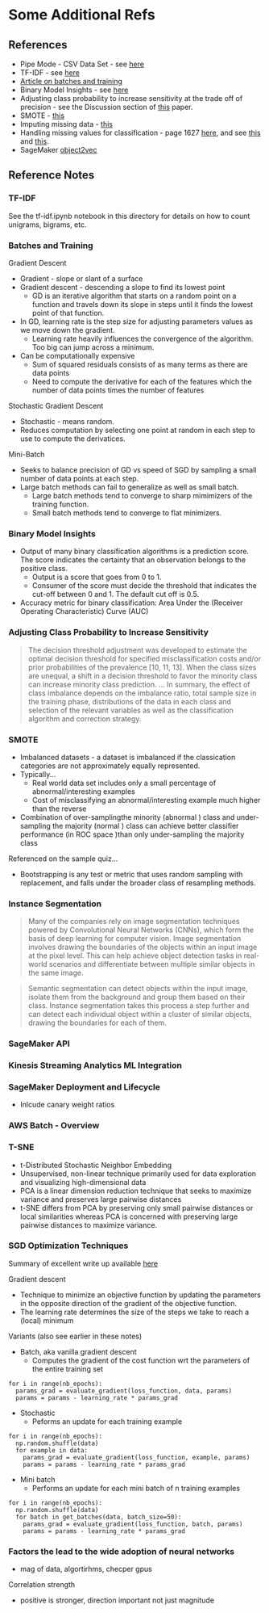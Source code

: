 # Some Additional Refs

## References

* Pipe Mode - CSV Data Set - see [here](https://aws.amazon.com/blogs/machine-learning/now-use-pipe-mode-with-csv-datasets-for-faster-training-on-amazon-sagemaker-built-in-algorithms/)
* TF-IDF - see [here](https://scikit-learn.org/stable/modules/generated/sklearn.feature_extraction.text.TfidfVectorizer.html)
* [Article on batches and training](https://arxiv.org/pdf/1609.04836.pdf)
* Binary Model Insights - see [here](https://docs.aws.amazon.com/machine-learning/latest/dg/binary-model-insights.html)
* Adjusting class probability to increase sensitivity at the trade off of precision - see the Discussion section of [this](https://academic.oup.com/bib/article/14/1/13/304457) paper.
* SMOTE - [this](https://www.jair.org/index.php/jair/article/view/10302)
* Imputing missing data - [this](https://www.hilarispublisher.com/open-access/a-comparison-of-six-methods-for-missing-data-imputation-2155-6180-1000224.pdf)
* Handling missing values for classification - page 1627 [here](https://jmlr.csail.mit.edu/papers/volume8/saar-tsechansky07a/saar-tsechansky07a.pdf), and see [this](https://www.annualreviews.org/doi/10.1146/annurev.publhealth.25.102802.124410) and [this](https://docs.aws.amazon.com/machine-learning/latest/dg/feature-processing.html).
* SageMaker [object2vec](https://aws.amazon.com/blogs/machine-learning/introduction-to-amazon-sagemaker-object2vec/)

## Reference Notes

### TF-IDF

See the tf-idf.ipynb notebook in this directory for details on how to count unigrams, bigrams, etc.

### Batches and Training

Gradient Descent

* Gradient - slope or slant of a surface
* Gradient descent - descending a slope to find its lowest point
    * GD is an iterative algorithm that starts on a random point on a function and travels down its slope in steps until it finds the lowest point of that function.
* In GD, learning rate is the step size for adjusting parameters values as we move down the gradient.
    * Learning rate heavily influences the convergence of the algorithm. Too big can jump across a minimum.
* Can be computationally expensive 
    * Sum of squared residuals consists of as many terms as there are data points
    * Need to compute the derivative for each of the features which the number of data points times the number of features

Stochastic Gradient Descent

* Stochastic - means random. 
* Reduces computation by selecting one point at random in each step to use to compute the derivatices.

Mini-Batch

* Seeks to balance precision of GD vs speed of SGD by sampling a small number of data points at each step.
* Large batch methods can fail to generalize as well as small batch. 
    * Large batch methods tend to converge to sharp mimimizers of the training function.
    * Small batch methods tend to converge to flat minimizers.

### Binary Model Insights

* Output of many binary classification algorithms is a prediction score. The score indicates the certainty that an observation belongs to the positive class.
    * Output is a score that goes from 0 to 1.
    * Consumer of the score must decide the threshold that indicates the cut-off between 0 and 1. The default cut off is 0.5.
* Accuracy metric for binary classification: Area Under the (Receiver Operating Characteristic) Curve (AUC)

### Adjusting Class Probability to Increase Sensitivity

> The decision threshold adjustment was developed to estimate the optimal decision threshold for specified misclassification costs and/or prior probabilities of the prevalence [10, 11, 13]. When the class sizes are unequal, a shift in a decision threshold to favor the minority class can increase minority class prediction.
> ...
> In summary, the effect of class imbalance depends on the imbalance ratio, total sample size in the training phase, distributions of the data in each class and selection of the relevant variables as well as the classification algorithm and correction strategy.



### SMOTE

* Imbalanced datasets - a dataset is imbalanced if the classication categories are not approximately equally represented.
* Typically...
    * Real world data set includes only a small percentage of abnormal/interesting examples
    * Cost of misclassifying an abnormal/interesting example much higher than the reverse
* Combination of over-samplingthe minority (abnormal ) class and under-sampling the majority (normal ) class can achieve better classifier performance (in ROC space )than only under-sampling the majority class

Referenced on the sample quiz...

* Bootstrapping is any test or metric that uses random sampling with replacement, and falls under the broader class of resampling methods.

### Instance Segmentation

> Many of the companies rely on image segmentation techniques powered by Convolutional Neural Networks (CNNs), which form the basis of deep learning for computer vision. Image segmentation involves drawing the boundaries of the objects within an input image at the pixel level. This can help achieve object detection tasks in real-world scenarios and differentiate between multiple similar objects in the same image.

> Semantic segmentation can detect objects within the input image, isolate them from the background and group them based on their class. Instance segmentation takes this process a step further and can detect each individual object within a cluster of similar objects, drawing the boundaries for each of them.

### SageMaker API

### Kinesis Streaming Analytics ML Integration

### SageMaker Deployment and Lifecycle

* Inlcude canary weight ratios

### AWS Batch - Overview

### T-SNE

* t-Distributed Stochastic Neighbor Embedding
* Unsupervised, non-linear technique primarily used for data exploration and visualizing high-dimensional data
* PCA is a linear dimension reduction technique that seeks to maximize variance and preserves large pairwise distances
* t-SNE differs from PCA by preserving only small pairwise distances or local similarities whereas PCA is concerned with preserving large pairwise distances to maximize variance.

### SGD Optimization Techniques

Summary of excellent write up available [here](https://ruder.io/optimizing-gradient-descent/)

Gradient descent

* Technique to minimize an objective function by updating the parameters in the opposite direction of the gradient of the objective function.
* The learning rate determines the size of the steps we take to reach a (local) minimum

Variants (also see earlier in these notes)

* Batch, aka vanilla gradient descent
    * Computes the gradient of the cost function wrt the parameters of the entire training set

```
for i in range(nb_epochs):
  params_grad = evaluate_gradient(loss_function, data, params)
  params = params - learning_rate * params_grad
```

* Stochastic
    * Peforms an update for each training example

```
for i in range(nb_epochs):
  np.random.shuffle(data)
  for example in data:
    params_grad = evaluate_gradient(loss_function, example, params)
    params = params - learning_rate * params_grad
```

* Mini batch
    * Performs an update for each mini batch of n training examples

```
for i in range(nb_epochs):
  np.random.shuffle(data)
  for batch in get_batches(data, batch_size=50):
    params_grad = evaluate_gradient(loss_function, batch, params)
    params = params - learning_rate * params_grad
```

### Factors the lead to the wide adoption of neural networks

* mag of data, algortirhms, checper gpus

Correlation strength

* positive is stronger, direction important not just magnitude

